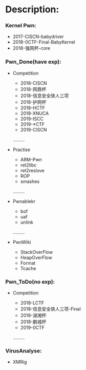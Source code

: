 # Description:

### Kernel Pwn:

- 2017-CISCN-babydriver
- 2018-0CTF-Final-BabyKernel
- 2018-强网杯-core

### Pwn_Done(have exp):

- Competition

  - 2018-CISCN
  - 2018-网鼎杯
  - 2018-信息安全铁人三项
  - 2018-护网杯
  - 2018-HCTF
  - 2018-XNUCA
  - 2019-ISCC
  - 2019-*CTF
  - 2019-CISCN

  .........

- Practise

  - ARM-Pwn
  - ret2libc
  - ret2reslove
  - ROP
  - smashes

  .........

- Pwnablekr

  - bof
  - uaf
  - unlink

  .........

- PwnWiki

  - StackOverFlow
  - HeapOverFlow
  - Format
  - Tcache

### Pwn_ToDo(no exp):

- Competition

  - 2018-LCTF
  - 2018-信息安全铁人三项-Final
  - 2018-湖湘杯
  - 2018-鹏城杯
  - 2019-0CTF

  .........

### VirusAnalyse:

- XMRig

